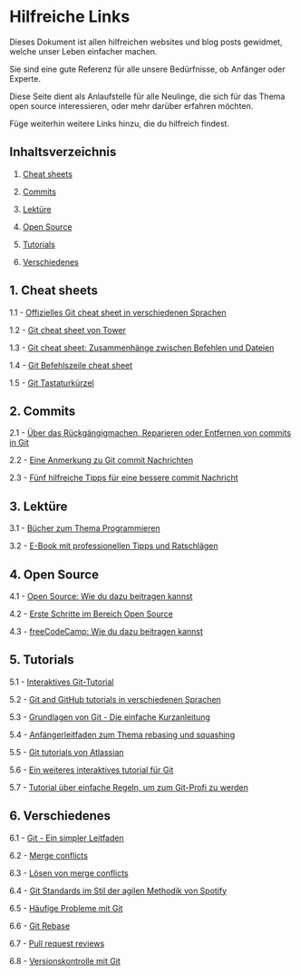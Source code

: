 # Hilfreiche Links

Dieses Dokument ist allen hilfreichen websites und blog posts gewidmet, welche unser Leben einfacher machen. 

Sie sind eine gute Referenz für alle unsere Bedürfnisse, ob Anfänger oder Experte. 

Diese Seite dient als Anlaufstelle für alle Neulinge, die sich für das Thema open source interessieren, oder mehr darüber erfahren möchten.

Füge weiterhin weitere Links hinzu, die du hilfreich findest.

## Inhaltsverzeichnis

1. [Cheat sheets](#1-cheat%20sheets)

2. [Commits](#2-commits)

3. [Lektüre](#3-lekt&uuml;re)

4. [Open Source](#4-open%20source)

5. [Tutorials](#5-tutorials)

6. [Verschiedenes](#6-verschiedenes)

## 1. Cheat sheets

1.1 - [Offizielles Git cheat sheet in verschiedenen Sprachen](https://services.github.com/on-demand/resources/cheatsheets)

1.2 - [Git cheat sheet von Tower](https://www.git-tower.com/learn/cheat-sheets/git)

1.3 - [Git cheat sheet: Zusammenhänge zwischen Befehlen und Dateien](http://ndpsoftware.com/git-cheatsheet.html)

1.4 - [Git Befehlszeile cheat sheet](https://gist.github.com/davfre/8313299)

1.5 - [Git Tastaturkürzel](https://blog.praveen.science/git-shortcuts/)

## 2. Commits

2.1 - [Über das Rückgängigmachen, Reparieren oder Entfernen von commits in Git](http://sethrobertson.github.io/GitFixUm/fixup.html)

2.2 - [Eine Anmerkung zu Git commit Nachrichten](https://tbaggery.com/2008/04/19/a-note-about-git-commit-messages.html)

2.3 - [Fünf hilfreiche Tipps für eine bessere commit Nachricht](https://thoughtbot.com/blog/5-useful-tips-for-a-better-commit-message)

## 3. Lektüre

3.1 - [Bücher zum Thema Programmieren](https://github.com/EbookFoundation/free-programming-books)

3.2 - [E-Book mit professionellen Tipps und Ratschlägen](https://goalkicker.com/GitBook/GitProfessionalTipsSecrets.pdf)

## 4. Open Source

4.1 - [Open Source: Wie du dazu beitragen kannst](https://opensource.guide/how-to-contribute/)

4.2 - [Erste Schritte im Bereich Open Source](https://github.com/OpenSourceHelpCommunity/Getting-Started-With-Contributing-to-Open-Sources)

4.3 - [freeCodeCamp: Wie du dazu beitragen kannst](https://github.com/freeCodeCamp/how-to-contribute-to-open-source)

## 5. Tutorials

5.1 - [Interaktives Git-Tutorial](https://try.github.io)

5.2 - [Git and GitHub tutorials in verschiedenen Sprachen](https://github.com/Roshanjossey/first-contributions)

5.3 - [Grundlagen von Git - Die einfache Kurzanleitung](https://blog.praveen.science/basics-of-git-the-quick-start-guide/)

5.4 - [Anfängerleitfaden zum Thema rebasing und squashing](https://github.com/servo/servo/wiki/Beginner%27s-guide-to-rebasing-and-squashing)

5.5 - [Git tutorials von Atlassian](https://www.atlassian.com/git)

5.6 - [Ein weiteres interaktives tutorial für Git](https://learngitbranching.js.org/)

5.7 - [Tutorial über einfache Regeln, um zum Git-Profi zu werden](https://medium.freecodecamp.org/follow-these-simple-rules-and-youll-become-a-git-and-github-master-e1045057468f)


## 6. Verschiedenes

6.1 - [Git - Ein simpler Leitfaden](http://rogerdudler.github.io/git-guide/)

6.2 - [Merge conflicts](https://www.git-tower.com/learn/git/ebook/en/command-line/advanced-topics/merge-conflicts)

6.3 - [Lösen von merge conflicts](https://githowto.com/resolving_conflicts)

6.4 - [Git Standards im Stil der agilen Methodik von Spotify](https://blog.praveen.science/git-standards-followed-in-our-way-of-spotify-agile-methodolgy/)

6.5 - [Häufige Probleme mit Git](https://www.codementor.io/citizen428/git-tutorial-10-common-git-problems-and-how-to-fix-them-aajv0katd)

6.6 - [Git Rebase](https://blog.gitprime.com/git-rebase-an-illustrated-guide/)

6.7 - [Pull request reviews](https://help.github.com/articles/about-pull-request-reviews/)

6.8 - [Versionskontrolle mit Git](https://ourcodingclub.github.io/2017/02/27/git.html)